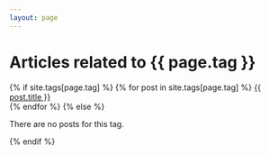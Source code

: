```yaml
---
layout: page
---
```


<h1>Articles related to {{ page.tag }}</h1>
<div>
    {% if site.tags[page.tag] %}
        {% for post in site.tags[page.tag] %}
            <a href="{{ post.url }}/">{{ post.title }}</a>
            <br>
        {% endfor %}
    {% else %}
        <p>There are no posts for this tag.</p>
    {% endif %}
</div>